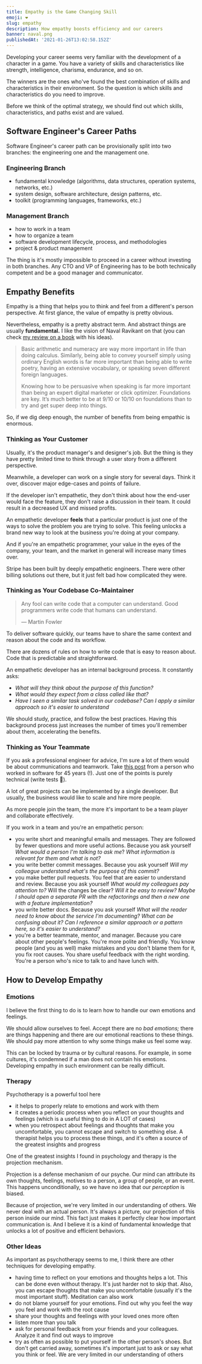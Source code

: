 ```yaml
---
title: Empathy is the Game Changing Skill
emoji: ❤️
slug: empathy
description: How empathy boosts efficiency and our careers
banner: naval.png
publishedAt: '2021-01-26T13:02:58.152Z'
---
```


Developing your career seems very familiar with the development of a character in a game. You have a variety of skills and characteristics like strength, intelligence, charisma, endurance, and so on.

The winners are the ones who've found the best combination of skills and characteristics in their environment. So the question is which skills and characteristics do you need to improve.

Before we think of the optimal strategy, we should find out which skills, characteristics, and paths exist and are valued.

## Software Engineer's Career Paths

Software Engineer's career path can be provisionally split into two branches: the engineering one and the management one.

### Engineering Branch

- fundamental knowledge (algorithms, data structures, operation systems, networks, etc.)
- system design, software architecture, design patterns, etc.
- toolkit (programming languages, frameworks, etc.)

### Management Branch

- how to work in a team
- how to organize a team
- software development lifecycle, process, and methodologies
- project & product management

The thing is it's mostly impossible to proceed in a career without investing in both branches. Any CTO and VP of Engineering has to be both technically competent and be a good manager and communicator.

## Empathy Benefits

Empathy is a thing that helps you to think and feel from a different's person perspective. At first glance, the value of empathy is pretty obvious.

Nevertheless, empathy is a pretty abstract term. And abstract things are usually **fundamental.** I like the vision of Naval Ravikant on that (you can check [my review on a book](/post/almanac-of-naval-ravikant) with his ideas).

> Basic arithmetic and numeracy are way more important in life than doing calculus. Similarly, being able to convey yourself simply using ordinary English words is far more important than being able to write poetry, having an extensive vocabulary, or speaking seven different foreign languages.
>
> Knowing how to be persuasive when speaking is far more important than being an expert digital marketer or click optimizer. Foundations are key. It’s much better to be at 9/10 or 10/10 on foundations than to try and get super deep into things.

So, if we dig deep enough, the number of benefits from being empathic is enormous.

### Thinking as Your Customer

Usually, it's the product manager's and designer's job. But the thing is they have pretty limited time to think through a user story from a different perspective.

Meanwhile, a developer can work on a single story for several days. Think it over, discover major edge-cases and points of failure.

If the developer isn't empathetic, they don't think about how the end-user would face the feature, they don't raise a discussion in their team. It could result in a decreased UX and missed profits.

An empathetic developer **feels** that a particular product is just one of the ways to solve the problem you are trying to solve. This feeling unlocks a brand new way to look at the business you're doing at your company.

And if you're an empathetic programmer, your value in the eyes of the company, your team, and the market in general will increase many times over.

Stripe has been built by deeply empathetic engineers. There were other billing solutions out there, but it just felt bad how complicated they were.

### Thinking as Your Codebase Co-Maintainer

> Any fool can write code that a computer can understand. Good programmers write code that humans can understand.
>
> — Martin Fowler

To deliver software quickly, our teams have to share the same context and reason about the code and its workflow.

There are dozens of rules on how to write code that is easy to reason about. Code that is predictable and straightforward.

An empathetic developer has an internal background process. It constantly asks:

- _What will they think about the purpose of this function?_
- _What would they expect from a class called like that?_
- _Have I seen a similar task solved in our codebase? Can I apply a similar approach so it's easier to understand_

We should study, practice, and follow the best practices. Having this background process just increases the number of times you'll remember about them, accelerating the benefits.

### Thinking as Your Teammate

If you ask a professional engineer for advice, I'm sure a lot of them would be about communications and teamwork. Take [this post](https://www.bti360.com/what-ive-learned-in-45-years-in-the-software-industry/) from a person who worked in software for 45 years (!). Just one of the points is purely technical (write tests 🤘).

A lot of great projects can be implemented by a single developer. But usually, the business would like to scale and hire more people.

As more people join the team, the more it's important to be a team player and collaborate effectively.

If you work in a team and you're an empathetic person:

- you write short and meaningful emails and messages. They are followed by fewer questions and more useful actions. Because you ask yourself _What would a person I'm talking to ask me_? _What information is relevant for them and what is not?_
- you write better commit messages. Because you ask yourself _Will my colleague understand what's the purpose of this commit?_
- you make better pull requests. You feel that are easier to understand and review. Because you ask yourself _What would my colleagues pay attention to?_ Will the changes be clear? _Will it be easy to review? Maybe I should open a separate PR with the refactorings and then a new one with a feature implementation?_
- you write better docs. Because you ask yourself _What will the reader need to know about the service I'm documenting? What can be confusing about it? Can I reference a similar approach or a pattern here, so it's easier to understand?_
- you're a better teammate, mentor, and manager. Because you care about other people's feelings. You're more polite and friendly. You know people (and you as well) make mistakes and you don't blame them for it, you fix root causes. You share useful feedback with the right wording. You're a person who's nice to talk to and have lunch with.

## How to Develop Empathy

### Emotions

I believe the first thing to do is to learn how to handle our own emotions and feelings.

We should allow ourselves to feel. Accept there are no _bad emotions;_ there are things happening and there are our emotional reactions to these things. We should pay more attention to why some things make us feel some way.

This can be locked by trauma or by cultural reasons. For example, in some cultures, it's condemned if a man does not contain his emotions. Developing empathy in such environment can be really difficult.

### Therapy

Psychotherapy is a powerful tool here

- it helps to properly relate to emotions and work with them
- it creates a periodic process when you reflect on your thoughts and feelings (which is a useful thing to do in A LOT of cases)
- when you retrospect about feelings and thoughts that make you uncomfortable, you cannot escape and switch to something else. A therapist helps you to process these things, and it's often a source of the greatest insights and progress

One of the greatest insights I found in psychology and therapy is the projection mechanism.

Projection is a defense mechanism of our psyche. Our mind can attribute its own thoughts, feelings, motives to a person, a group of people, or an event. This happens unconditionally, so we have no idea that our _perception_ is biased.

Because of projection, we're very limited in our understanding of others. We never deal with an actual person. It's always a picture, our projection of this person inside our mind. This fact just makes it perfectly clear how important communication is. And I believe it is a kind of fundamental knowledge that unlocks a lot of positive and efficient behaviors.

### Other Ideas

As important as psychotherapy seems to me, I think there are other techniques for developing empathy.

- having time to reflect on your emotions and thoughts helps a lot. This can be done even without therapy. It's just harder not to skip that. Also, you can escape thoughts that make you uncomfortable (usually it's the most important stuff). Meditation can also work
- do not blame yourself for your emotions. Find out why you feel the way you feel and work with the root cause
- share your thoughts and feelings with your loved ones more often
- listen more than you talk
- ask for personal feedback from your friends and your colleagues. Analyze it and find out ways to improve
- try as often as possible to put yourself in the other person's shoes. But don't get carried away, sometimes it's important just to ask or say what you think or feel. We are very limited in our understanding of others
